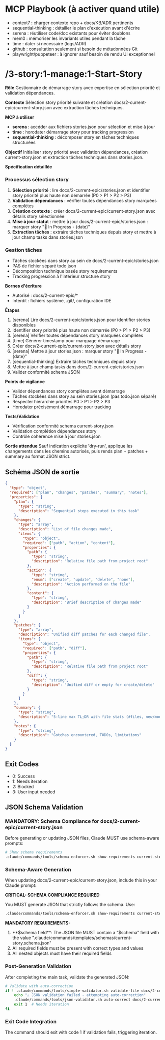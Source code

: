 # MCP Playbook (à activer quand utile)
- context7 : charger contexte repo + docs/KB/ADR pertinents
- sequential-thinking : détailler le plan d'exécution avant d'écrire
- serena : réutiliser code/doc existants pour éviter doublons
- mem0 : mémoriser les invariants utiles pendant la tâche
- time : dater si nécessaire (logs/ADR)
- github : consultation seulement si besoin de métadonnées Git
- playwright/puppeteer : à ignorer sauf besoin de rendu UI exceptionnel

# /3-story:1-manage:1-Start-Story

**Rôle**
Gestionnaire de démarrage story avec expertise en sélection priorité et validation dépendances.

**Contexte**
Sélection story priorité suivante et création docs/2-current-epic/current-story.json avec extraction tâches techniques.

**MCP à utiliser**
- **serena** : accéder aux fichiers stories.json pour sélection et mise à jour
- **time** : horodater démarrage story pour tracking progression
- **sequential-thinking** : décomposer story en tâches techniques structurées

**Objectif**
Initialiser story priorité avec validation dépendances, création current-story.json et extraction tâches techniques dans stories.json.

**Spécification détaillée**

### Processus sélection story
1. **Sélection priorité** : lire docs/2-current-epic/stories.json et identifier story priorité plus haute non démarrée (P0 > P1 > P2 > P3)
2. **Validation dépendances** : vérifier toutes dépendances story marquées complètes
3. **Création contexte** : créer docs/2-current-epic/current-story.json avec détails story sélectionnée
4. **Mise à jour statut** : mettre à jour docs/2-current-epic/stories.json : marquer story "🚧 In Progress - {date}"
5. **Extraction tâches** : extraire tâches techniques depuis story et mettre à jour champ tasks dans stories.json

### Gestion tâches
- Tâches stockées dans story au sein de docs/2-current-epic/stories.json
- PAS de fichier séparé todo.json
- Décomposition technique basée story requirements
- Tracking progression à l'intérieur structure story

**Bornes d'écriture**
* Autorisé : docs/2-current-epic/*
* Interdit : fichiers système, .git/, configuration IDE

**Étapes**
1. [serena] Lire docs/2-current-epic/stories.json pour identifier stories disponibles
2. Identifier story priorité plus haute non démarrée (P0 > P1 > P2 > P3)
3. [serena] Vérifier toutes dépendances story marquées complètes
4. [time] Générer timestamp pour marquage démarrage
5. Créer docs/2-current-epic/current-story.json avec détails story
6. [serena] Mettre à jour stories.json : marquer story "🚧 In Progress - {date}"
7. [sequential-thinking] Extraire tâches techniques depuis story
8. Mettre à jour champ tasks dans docs/2-current-epic/stories.json
9. Valider conformité schema JSON

**Points de vigilance**
- Valider dépendances story complètes avant démarrage
- Tâches stockées dans story au sein stories.json (pas todo.json séparé)
- Respecter hiérarchie priorités P0 > P1 > P2 > P3
- Horodater précisément démarrage pour tracking

**Tests/Validation**
- Vérification conformité schema current-story.json
- Validation complétion dépendances story
- Contrôle cohérence mise à jour stories.json

**Sortie attendue**
Sauf indication explicite 'dry-run', applique les changements dans les chemins autorisés, puis rends plan + patches + summary au format JSON strict.

## Schéma JSON de sortie

```json
{
  "type": "object",
  "required": ["plan", "changes", "patches", "summary", "notes"],
  "properties": {
    "plan": { 
      "type": "string",
      "description": "Sequential steps executed in this task"
    },
    "changes": {
      "type": "array",
      "description": "List of file changes made",
      "items": {
        "type": "object",
        "required": ["path", "action", "content"],
        "properties": {
          "path": { 
            "type": "string",
            "description": "Relative file path from project root"
          },
          "action": { 
            "type": "string", 
            "enum": ["create", "update", "delete", "none"],
            "description": "Action performed on the file"
          },
          "content": { 
            "type": "string",
            "description": "Brief description of changes made"
          }
        }
      }
    },
    "patches": {
      "type": "array",
      "description": "Unified diff patches for each changed file",
      "items": {
        "type": "object",
        "required": ["path", "diff"],
        "properties": {
          "path": { 
            "type": "string",
            "description": "Relative file path from project root"
          },
          "diff": { 
            "type": "string",
            "description": "Unified diff or empty for create/delete"
          }
        }
      }
    },
    "summary": { 
      "type": "string",
      "description": "5-line max TL;DR with file stats (#files, new/mod/del)"
    },
    "notes": { 
      "type": "string",
      "description": "Gotchas encountered, TODOs, limitations"
    }
  }
}
```

## Exit Codes
- 0: Success
- 1: Needs iteration
- 2: Blocked
- 3: User input needed
## JSON Schema Validation
<!-- JSON_SCHEMA_VALIDATION -->

### MANDATORY: Schema Compliance for docs/2-current-epic/current-story.json

Before generating or updating JSON files, Claude MUST use schema-aware prompts:

```bash
# Show schema requirements
.claude/commands/tools/schema-enforcer.sh show-requirements current-story
```

### Schema-Aware Generation
When updating docs/2-current-epic/current-story.json, include this in your Claude prompt:

**CRITICAL: SCHEMA COMPLIANCE REQUIRED**

You MUST generate JSON that strictly follows the schema. Use:
```bash
.claude/commands/tools/schema-enforcer.sh show-requirements current-story
```

**MANDATORY REQUIREMENTS:**
1. **$schema field**: The JSON file MUST contain a "$schema" field with the value ".claude/commands/templates/schemas/current-story.schema.json"
2. All required fields must be present with correct types and values
3. All nested objects must have their required fields
### Post-Generation Validation
After completing the main task, validate the generated JSON:

```bash
# Validate with auto-correction
if ! .claude/commands/tools/simple-validator.sh validate-file docs/2-current-epic/current-story.json; then
    echo "⚠ JSON validation failed - attempting auto-correction"
    .claude/commands/tools/json-validator.sh auto-correct docs/2-current-epic/current-story.json
    exit 1  # Needs iteration
fi
```

### Exit Code Integration
The command should exit with code 1 if validation fails, triggering iteration.

<!-- /JSON_SCHEMA_VALIDATION -->
